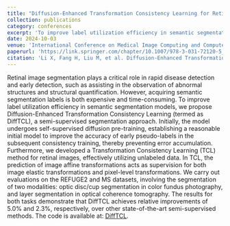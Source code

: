 ```yaml
---
title: "Diffusion-Enhanced Transformation Consistency Learning for Retinal Image Segmentation"
collection: publications
category: conferences
excerpt: 'To improve label utilization efficiency in semantic segmentation models, we propose Diffusion-Enhanced Transformation Consistency Learning (termed as DiffTCL), a semi-supervised segmentation approach.'
date: 2024-10-03
venue: 'International Conference on Medical Image Computing and Computer-Assisted Intervention'
paperurl: 'https://link.springer.com/chapter/10.1007/978-3-031-72120-5_21'
citation: 'Li X, Fang H, Liu M, et al. Diffusion-Enhanced Transformation Consistency Learning for Retinal Image Segmentation[C]//International Conference on Medical Image Computing and Computer-Assisted Intervention. Cham: Springer Nature Switzerland, 2024: 221-231.'
---
```


Retinal image segmentation plays a critical role in rapid disease detection and early detection, such as assisting in the observation of abnormal structures and structural quantification. However, acquiring semantic segmentation labels is both expensive and time-consuming. To improve label utilization efficiency in semantic segmentation models, we propose Diffusion-Enhanced Transformation Consistency Learning (termed as DiffTCL), a semi-supervised segmentation approach. Initially, the model undergoes self-supervised diffusion pre-training, establishing a reasonable initial model to improve the accuracy of early pseudo-labels in the subsequent consistency training, thereby preventing error accumulation. Furthermore, we developed a Transformation Consistency Learning (TCL) method for retinal images, effectively utilizing unlabeled data. In TCL, the prediction of image affine transformations acts as supervision for both image elastic transformations and pixel-level transformations. We carry out evaluations on the REFUGE2 and MS datasets, involving the segmentation of two modalities: optic disc/cup segmentation in color fundus photography, and layer segmentation in optical coherence tomography. The results for both tasks demonstrate that DiffTCL achieves relative improvements of 5.0% and 2.3%, respectively, over other state-of-the-art semi-supervised methods. The code is available at: [DiffTCL](https://github.com/lixiang007666/DiffTCL).


